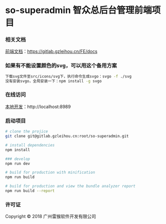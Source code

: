 # so-superadmin 智众总后台管理前端项目

### 相关文档
[前端文档](https://gitlab.gzleihou.cn/FE/docs)：https://gitlab.gzleihou.cn/FE/docs

### 如果有不能设置颜色的svg，可以用这个备用方案
``` bash
下载svg文件至src/icons/svg下，执行命令生成svgo：svgo -f ./svg
没有安装svgo，全局安装一下：npm install -g svgo
```

### 在线访问
[本地开发](http://localhost:8989)：http://localhost:8989

### 启动项目

``` bash
# clone the projice
git clone git@gitlab.gzleihou.cn:root/so-superadmin.git

# install dependencies
npm install

### develop
npm run dev

# build for production with minification
npm run build

# build for production and view the bundle analyzer report
npm run build --report
```

### 许可证
Copyright © 2018 广州雷猴软件开发有限公司